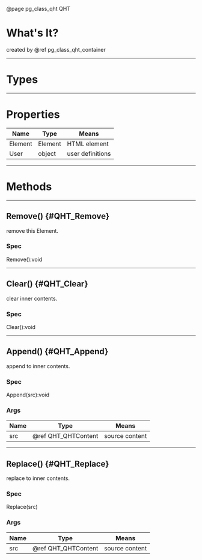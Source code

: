 ﻿@page pg_class_qht QHT

# What's It?

created by @ref pg_class_qht_container

-----
# Types

-----
# Properties

| Name | Type | Means |
|------|------|-------|
| Element | Element | HTML element |
| User | object | user definitions |

-----
# Methods

-----
## Remove() {#QHT_Remove}

remove this Element.  

### Spec

Remove():void

-----
## Clear() {#QHT_Clear}

clear inner contents.  

### Spec

Clear():void

-----
## Append() {#QHT_Append}

append to inner contents.  

### Spec

Append(src):void

### Args

| Name | Type | Means |
|------|------|-------|
| src | @ref QHT_QHTContent | source content |

-----
## Replace() {#QHT_Replace}

replace to inner contents.  

### Spec

Replace(src)

### Args

| Name | Type | Means |
|------|------|-------|
| src | @ref QHT_QHTContent | source content |
